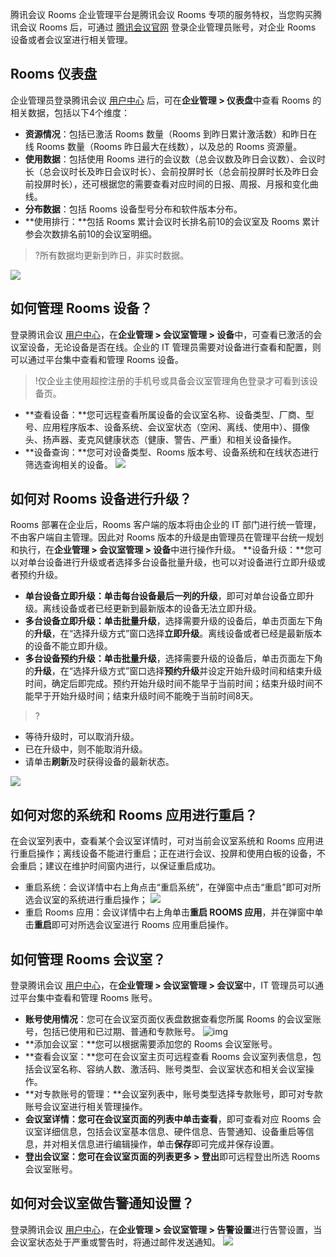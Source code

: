 腾讯会议 Rooms 企业管理平台是腾讯会议 Rooms 专项的服务特权，当您购买腾讯会议 Rooms 后，可通过 [腾讯会议官网](https://meeting.tencent.com) 登录企业管理员账号，对企业 Rooms 设备或者会议室进行相关管理。

## Rooms 仪表盘
企业管理员登录腾讯会议 [用户中心](https://meeting.tencent.com/user-center/personal-information) 后，可在**企业管理 > 仪表盘**中查看 Rooms 的相关数据，包括以下4个维度：
- **资源情况**：包括已激活 Rooms 数量（Rooms 到昨日累计激活数）和昨日在线 Rooms 数量（Rooms 昨日最大在线数），以及总的 Rooms 资源量。
- **使用数据**：包括使用 Rooms 进行的会议数（总会议数及昨日会议数）、会议时长（总会议时长及昨日会议时长）、会前投屏时长（总会前投屏时长及昨日会前投屏时长），还可根据您的需要查看对应时间的日报、周报、月报和变化曲线。
- **分布数据**：包括 Rooms 设备型号分布和软件版本分布。
- **使用排行：**包括 Rooms 累计会议时长排名前10的会议室及 Rooms 累计参会次数排名前10的会议室明细。
>?所有数据均更新到昨日，非实时数据。
>
![](https://main.qcloudimg.com/raw/c68a91a88aeedd5975b2da0c19e03d75.png)

## 如何管理 Rooms 设备？
登录腾讯会议 [用户中心](https://meeting.tencent.com/user-center/personal-information)，在**企业管理 > 会议室管理 > 设备**中，可查看已激活的会议室设备，无论设备是否在线。企业的 IT 管理员需要对设备进行查看和配置，则可以通过平台集中查看和管理 Rooms 设备。
>!仅企业主使用超控注册的手机号或具备会议室管理角色登录才可看到该设备页。

- **查看设备：**您可远程查看所属设备的会议室名称、设备类型、厂商、型号、应用程序版本、设备系统、会议室状态（空闲、离线、使用中）、摄像头、扬声器、麦克风健康状态（健康、警告、严重）和相关设备操作。
- **设备查询：**您可对设备类型、Rooms 版本号、设备系统和在线状态进行筛选查询相关的设备。
![](https://main.qcloudimg.com/raw/6adf6ba23fec8593026d7dc81d715433.png)

## 如何对 Rooms 设备进行升级？
Rooms 部署在企业后，Rooms 客户端的版本将由企业的 IT 部门进行统一管理，不由客户端自主管理。因此对 Rooms 版本的升级是由管理员在管理平台统一规划和执行，在**企业管理 > 会议室管理 > 设备**中进行操作升级。
**设备升级：**您可以对单台设备进行升级或者选择多台设备批量升级，也可以对设备进行立即升级或者预约升级。
- **单台设备立即升级：**单击每台设备最后一列的**升级**，即可对单台设备立即升级。离线设备或者已经更新到最新版本的设备无法立即升级。
- **多台设备立即升级：**单击**批量升级**，选择需要升级的设备后，单击页面左下角的**升级**，在“选择升级方式”窗口选择**立即升级**。离线设备或者已经是最新版本的设备不能立即升级。
- **多台设备预约升级：**单击**批量升级**，选择需要升级的设备后，单击页面左下角的**升级**，在“选择升级方式”窗口选择**预约升级**并设定开始升级时间和结束升级时间，确定后即完成。预约开始升级时间不能早于当前时间；结束升级时间不能早于开始升级时间；结束升级时间不能晚于当前时间8天。
>? 
 - 等待升级时，可以取消升级。
 - 已在升级中，则不能取消升级。
 - 请单击**刷新**及时获得设备的最新状态。
 
![](https://main.qcloudimg.com/raw/ff704b856a61412c853c0e6c6de808f9.png)

## 如何对您的系统和 Rooms 应用进行重启？
在会议室列表中，查看某个会议室详情时，可对当前会议室系统和 Rooms 应用进行重启操作；离线设备不能进行重启；正在进行会议、投屏和使用白板的设备，不会重启；建议在维护时间窗内进行，以保证重启成功。
- 重启系统：会议详情中右上角点击“重启系统”，在弹窗中点击“重启”即可对所选会议室的系统进行重启操作；
![](https://main.qcloudimg.com/raw/8f5f344532a3961b774c96d8e7373a11.png)
- 重启 Rooms 应用：会议详情中右上角单击**重启 ROOMS 应用**，并在弹窗中单击**重启**即可对所选会议室进行 Rooms 应用重启操作。

## 如何管理 Rooms 会议室？
登录腾讯会议 [用户中心](https://meeting.tencent.com/user-center/personal-information)，在**企业管理 > 会议室管理 > 会议室**中，IT 管理员可以通过平台集中查看和管理 Rooms 账号。
- **账号使用情况**：您可在会议室页面仪表盘数据查看您所属 Rooms 的会议室账号，包括已使用和已过期、普通和专款账号。
![img](https://dldir1.qq.com/download/support-center/image/rooms/meetingrooms.png)
- **添加会议室：**您可以根据需要添加您的 Rooms 会议室账号。
- **查看会议室：**您可在会议室主页可远程查看 Rooms 会议室列表信息，包括会议室名称、容纳人数、激活码、账号类型、会议室状态和相关会议室操作。
- **对专款账号的管理：**会议室列表中，账号类型选择专款账号，即可对专款账号会议室进行相关管理操作。
- **会议室详情：**您可在会议室页面的列表中单击**查看**，即可查看对应 Rooms 会议室详细信息，包括会议室基本信息、硬件信息、告警通知、设备重启等信息，并对相关信息进行编辑操作，单击**保存**即可完成并保存设置。
- **登出会议室：**您可在会议室页面的列表**更多 > 登出**即可远程登出所选 Rooms 会议室账号。

## 如何对会议室做告警通知设置？
登录腾讯会议 [用户中心](https://meeting.tencent.com/user-center/personal-information)，在**企业管理 > 会议室管理 > 告警设置**进行告警设置，当会议室状态处于严重或警告时，将通过邮件发送通知。
![](https://main.qcloudimg.com/raw/3dc37b4489ddf3b5e48ee00bcf4757b2.png)
 
